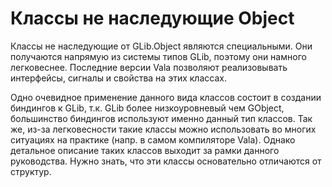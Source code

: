 # Классы не наследующие Object

Классы не наследующие от GLib.Object являются специальными. Они получаются напрямую из системы типов GLib, поэтому они намного легковеснее. Последние версии Vala позволяют реализовывать интерфейсы, сигналы и свойства на этих классах.

Одно очевидное применение данного вида классов состоит в создании биндингов к GLib, т.к. GLib более низкоуровневый чем GObject, большинство биндингов используют именно данный тип классов. Так же, из-за легковесности такие классы можно использовать во многих ситуациях на практике \(напр. в самом компиляторе Vala\). Однако детальное описание таких классов выходит за рамки данного руководства. Нужно знать, что эти классы основательно отличаются от структур.

